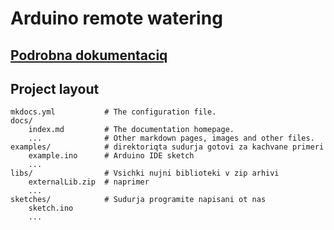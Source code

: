 # Arduino remote watering
<!-- ## Project layout -->

## [Podrobna dokumentaciq](https://z.rootnode.duckdns.org/46265z/remote-watering)

## Project layout

    mkdocs.yml           # The configuration file.
    docs/
        index.md         # The documentation homepage.
        ...              # Other markdown pages, images and other files.
    examples/            # direktoriqta sudurja gotovi za kachvane primeri
        example.ino      # Arduino IDE sketch
        ...
    libs/                # Vsichki nujni biblioteki v zip arhivi
        externalLib.zip  # naprimer
        ...
    sketches/            # Sudurja programite napisani ot nas
        sketch.ino
        ...
